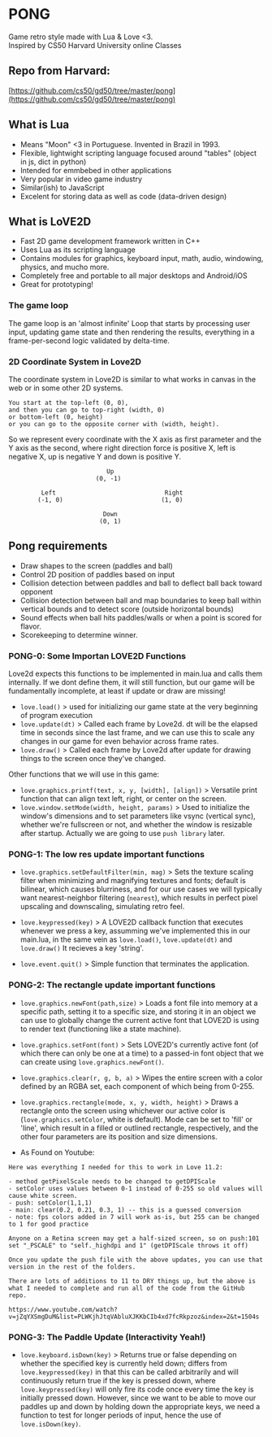 # PONG 
Game retro style made with Lua & Love <3.  
Inspired by CS50 Harvard University online Classes

## Repo from Harvard: 

[https://github.com/cs50/gd50/tree/master/pong](https://github.com/cs50/gd50/tree/master/pong)

## What is Lua

- Means "Moon" <3 in Portuguese. Invented in Brazil in 1993. 
- Flexible, lightwight scripting language focused around "tables" (object in js, dict in python)
- Intended for emmbebed in other applications
- Very popular in video game industry
- Similar(ish) to JavaScript
- Excelent for storing data as well as code (data-driven design)


## What is LoVE2D

- Fast 2D game development framework written in C++
- Uses Lua as its scripting language
- Contains modules for graphics, keyboard input, math, audio, windowing, physics, and mucho more. 
- Completely free and portable to all major desktops and Android/iOS
- Great for prototyping!

### The game loop 

The game loop is an 'almost infinite' Loop that starts by processing user input, updating game state and then rendering the results, everything in a frame-per-second logic validated by delta-time. 

### 2D Coordinate System in Love2D

The coordinate system in Love2D is similar to what works in canvas in the web or in some other 2D systems.  

    You start at the top-left (0, 0),  
    and then you can go to top-right (width, 0)   
    or bottom-left (0, height)   
    or you can go to the opposite corner with (width, height).  

So we represent every coordinate with the X axis as first parameter and the Y axis as the second, where right direction force is positive X, left is negative X, up is negative Y and down is positive Y. 

                               Up
                            (0, -1)
            
             Left                              Right
            (-1, 0)                           (1, 0)
            
                              Down
                             (0, 1)


## Pong requirements

- Draw shapes to the screen (paddles and ball)
- Control 2D position of paddles based on input
- Collision detection between paddles and ball to deflect ball back toward opponent
- Collision detection between ball and map boundaries to keep ball within vertical bounds and to detect score (outside horizontal bounds)
- Sound effects when ball hits paddles/walls or when a point is scored for flavor. 
- Scorekeeping to determine winner. 



### PONG-0: Some Importan LOVE2D Functions

Love2d expects this functions to be implemented in main.lua and calls them internally. If we dont define them, it will still function, but our game will be fundamentally incomplete, at least if update or draw are missing!

- `love.load()` > used for initializing our game state at the very beginning of program execution
- `love.update(dt)` > Called each frame by Love2d. dt will be the elapsed time in seconds since the last frame, and we can use this to scale any changes in our game for even behavior across frame rates. 
- `love.draw()` > Called each frame by Love2d after update for drawing things to the screen once they've changed. 

Other functions that we will use in this game: 

- `love.graphics.printf(text, x, y, [width], [align])` > Versatile print function that can align text left, right, or center on the screen. 
- `love.window.setMode(width, height, params)` > Used to initialize the window's dimensions and to set parameters like vsync (vertical sync), whether we're fullscreen or not, and whether the window is resizable after startup. Actually we are going to use `push library` later. 


### PONG-1: The low res update important functions

- `love.graphics.setDefaultFilter(min, mag)` > Sets the texture scaling filter when minimizing and magnifying textures and fonts; default is bilinear, which causes blurriness, and for our use cases we will typically want nearest-neighbor filtering (`nearest`), which results in perfect pixel upscaling and downscaling, simulating retro feel. 

- `love.keypressed(key)` > A LOVE2D callback function that executes whenever we press a key, assumming we've implemented this in our main.lua, in the same vein as `love.load()`, `love.update(dt)` and `love.draw()` It recieves a key 'string'. 

- `love.event.quit()` > Simple function that terminates the application. 

### PONG-2: The rectangle update important functions

- `love.graphics.newFont(path,size)` > Loads a font file into memory at a specific path, setting it to a specific size, and storing it in an object we can use to globally change the current active font that LOVE2D is using to render text (functioning like a state machine).
- `love.graphics.setFont(font)` > Sets LOVE2D's currently active font (of which there can only be one at a time) to a passed-in font object that we can create using `love.graphics.newFont()`.
- `love.graphics.clear(r, g, b, a)` > Wipes the entire screen with a color defined by an RGBA set, each component of which being from 0-255. 
- `love.graphics.rectangle(mode, x, y, width, height)` > Draws a rectangle onto the screen using whichever our active color is (`love.graphics.setColor`, white is default). Mode can be set to 'fill' or 'line', which result in a filled or outlined rectangle, respectively, and the other four parameters are its position and size dimensions. 

- As Found on Youtube:  
```
Here was everything I needed for this to work in Love 11.2:

- method getPixelScale needs to be changed to getDPIScale
- setColor uses values between 0-1 instead of 0-255 so old values will cause white screen.
- push: setColor(1,1,1)
- main: clear(0.2, 0.21, 0.3, 1) -- this is a guessed conversion
- note: fps colors added in 7 will work as-is, but 255 can be changed to 1 for good practice

Anyone on a Retina screen may get a half-sized screen, so on push:101 set "_PSCALE" to "self._highdpi and 1" (getDPIScale throws it off)

Once you update the push file with the above updates, you can use that version in the rest of the folders.

There are lots of additions to 11 to DRY things up, but the above is what I needed to complete and run all of the code from the GitHub repo. 

https://www.youtube.com/watch?v=jZqYXSmgDuM&list=PLWKjhJtqVAbluXJKKbCIb4xd7fcRkpzoz&index=2&t=1504s
```

### PONG-3: The Paddle Update (Interactivity Yeah!)

- `love.keyboard.isDown(key)` > Returns true or false depending on whether the specified key is currently held down; differs from `love.keypressed(key)` in that this can be called arbitrarily and will continuously return true if the key is pressed down, where `love.keypressed(key)` will only fire its code once every time the key is initially pressed down. However, since we want to be able to move our paddles up and down by holding down the appropriate keys, we need a function to test for longer periods of input, hence the use of `love.isDown(key)`.

